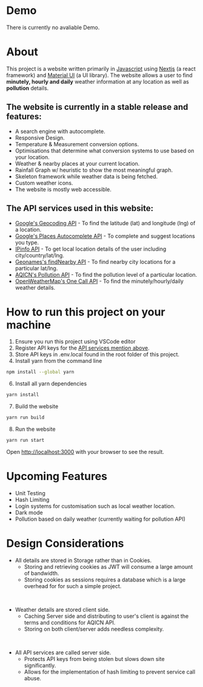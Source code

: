 
[1]: https://en.wikipedia.org/wiki/JavaScript
[2]: https://nextjs.org/
[3]: https://mui.com/
[4]: https://developers.google.com/maps/documentation/geocoding/overview
[5]: https://developers.google.com/maps/documentation/javascript/places-autocomplete
[6]: https://ipinfo.io/
[7]: http://www.geonames.org/export/web-services.html
[8]: https://aqicn.org/api/
[9]: https://openweathermap.org/api/one-call-api

# Demo

There is currently no avaliable Demo.

# About
This project is a website written primarily in [Javascript][1] using [Nextjs][2] (a react framework) and [Material UI][3] (a UI library). The website allows a user to find <b>minutely, hourly and daily</b> weather information at any location as well as <b>pollution</b> details.

## The website is currently in a stable release and features:
- A search engine with autocomplete.
- Responsive Design.
- Temperature & Measurement conversion options.
- Optimisations that determine what conversion systems to use based on your location.
- Weather & nearby places at your current location.
- Rainfall Graph w/ heuristic to show the most meaningful graph.
- Skeleton framework while weather data is being fetched.
- Custom weather icons.
- The website is mostly web accessible.

## The API services used in this website:
- [Google's Geocoding API][4] - To find the latitude (lat) and longitude (lng) of a location.
- [Google's Places Autocomplete API][5] - To complete and suggest locations you type.
- [IPinfo API][6] - To get local location details of the user including city/country/lat/lng.
- [Geonames's findNearby API][7] - To find nearby city locations for a particular lat/lng.
- [AQICN's Pollution API][8] - To find the pollution level of a particular location.
- [OpenWeatherMap's One Call API][9] - To find the minutely/hourly/daily weather details.

# How to run this project on your machine
1. Ensure you run this project using VSCode editor
2. Register API keys for the [API services mention above](#the-api-services-used-in-this-website).
4. Store API keys in .env.local found in the root folder of this project.
5. Install yarn from the command line 
```bash
npm install --global yarn
```
6. Install all yarn dependencies 
```bash
yarn install
```
7. Build the website

```bash
yarn run build
```

8. Run the website
```bash
yarn run start
```

Open [http://localhost:3000](http://localhost:3000) with your browser to see the result.


# Upcoming Features

- Unit Testing
- Hash Limiting
- Login systems for customisation such as local weather location.
- Dark mode
- Pollution based on daily weather (currently waiting for pollution API)

# Design Considerations
- All details are stored in Storage rather than in Cookies. 
    - Storing and retrieving cookies as JWT will consume a large amount of bandwidth. 
    - Storing cookies as sessions requires a database which is a large overhead for for such a simple project.

<br>

- Weather details are stored client side. 
    - Caching Server side and distributing to user's client is against the terms and conditions for AQICN API.
    - Storing on both client/server adds needless complexity.

<br> 

- All API services are called server side.
    - Protects API keys from being stolen but slows down site significantly.
    - Allows for the implementation of hash limiting to prevent service call abuse.
